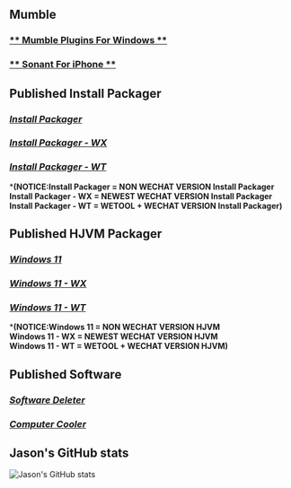 ## **Mumble**
### [** Mumble Plugins For Windows **](https://Znzxjjbt0513.github.io/Mumble/Windows/)
### [** Sonant For iPhone **](https://Znzxjjbt0513.github.io/Mumble/iPhone/)
## **Published Install Packager**
### [**_Install Packager_**](https://Znzxjjbt0513.github.io/Install%20Packager/1.0/Install%20Packager/)
### [**_Install Packager - WX_**](https://Znzxjjbt0513.github.io/Install%20Packager/1.0/Install%20Packager%20-%20WX/)
### [**_Install Packager - WT_**](https://Znzxjjbt0513.github.io/Install%20Packager/1.0/Install%20Packager%20-%20WT/)   
***(NOTICE:Install Packager = NON WECHAT VERSION Install Packager   
Install Packager - WX = NEWEST WECHAT VERSION Install Packager   
Install Packager - WT = WETOOL + WECHAT VERSION Install Packager)**
## **Published HJVM Packager**
### [**_Windows 11_**](https://Znzxjjbt0513.github.io/HJVM/Windows%2011)
### [**_Windows 11 - WX_**](https://Znzxjjbt0513.github.io/HJVM/Windows%2011WX)
### [**_Windows 11 - WT_**](https://Znzxjjbt0513.github.io/HJVM/Windows%2011WT)   
***(NOTICE:Windows 11 = NON WECHAT VERSION HJVM   
Windows 11 - WX = NEWEST WECHAT VERSION HJVM   
Windows 11 - WT = WETOOL + WECHAT VERSION HJVM)**   
## **Published Software**
### [**_Software Deleter_**](https://Znzxjjbt0513.github.io/Software%20Deleter)
### [**_Computer Cooler_**](https://Znzxjjbt0513.github.io/Computer%20Cooler)
## **Jason's GitHub stats**
![Jason's GitHub stats](https://github-readme-stats.vercel.app/api?username=znzxjjbt0513&show_icons=true&theme=default)
